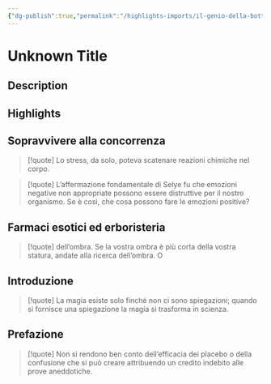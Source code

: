 ```yaml
---
{"dg-publish":true,"permalink":"/highlights-imports/il-genio-della-bottiglia/","title":"Unknown Title"}
---
```



# Unknown Title

## Description

## Highlights

## Sopravvivere alla concorrenza







> [!quote]
> Lo stress, da solo, poteva scatenare reazioni chimiche nel corpo.
> 











> [!quote]
> L’affermazione fondamentale di Selye fu che emozioni negative non appropriate possono essere distruttive per il nostro organismo. Se è così, che cosa possono fare le emozioni positive?
> 





## Farmaci esotici ed erboristeria







> [!quote]
> dell’ombra. Se la vostra ombra è più corta della vostra statura, andate alla ricerca dell’ombra. O
> 





## Introduzione







> [!quote]
> La magia esiste solo finché non ci sono spiegazioni; quando si fornisce una spiegazione la magia si trasforma in scienza.
> 





## Prefazione







> [!quote]
> Non si rendono ben conto dell’efficacia dei placebo o della confusione che si può creare attribuendo un credito indebito alle prove aneddotiche.
> 




